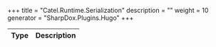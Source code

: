 

+++
title = "Catel.Runtime.Serialization" 
description = ""
weight = 10
generator = "SharpDox.Plugins.Hugo"
+++

Type|Description
---|---

